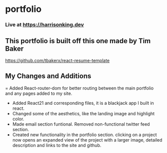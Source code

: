# portfolio
### Live at https://harrisonking.dev

## This portfolio is built off this one made by Tim Baker
https://github.com/tbakerx/react-resume-template

## My Changes and Additions
= Added React-router-dom for better routing between the main portfolio and any pages added to my site.
- Added React21 and corresponding files, it is a blackjack app I built in react.
- Changed some of the aesthetics, like the landing image and highlight color.
- Made email section funtional. Removed non-functional twitter feed section.
- Created new functionality in the portfolio section. clicking on a project now opens an expanded view of the project with a larger image, detailed description and links to the site and github.
